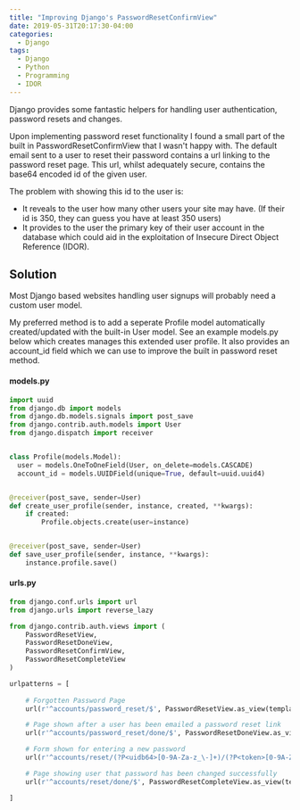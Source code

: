 ```yaml
---
title: "Improving Django's PasswordResetConfirmView"
date: 2019-05-31T20:17:30-04:00
categories:
  - Django
tags:
  - Django
  - Python
  - Programming
  - IDOR
---
```


Django provides some fantastic helpers for handling user authentication, password resets and changes.

Upon implementing password reset functionality I found a small part of the built in PasswordResetConfirmView that I wasn't happy with. The default email sent to a user to reset their password contains a url linking to the password reset page. This url, whilst adequately secure, contains the base64 encoded id of the given user.

The problem with showing this id to the user is:

* It reveals to the user how many other users your site may have. (If their id is 350, they can guess you have at least 350 users)
* It provides to the user the primary key of their user account in the database which could aid in the exploitation of Insecure Direct Object Reference (IDOR).


## Solution

Most Django based websites handling user signups will probably need a custom user model.

My preferred method is to add a seperate Profile model automatically created/updated with the built-in User model.
See an example models.py below which creates manages this extended user profile. It also provides an account_id field which we can use to improve the built in password reset method.

#### models.py

```python
import uuid
from django.db import models
from django.db.models.signals import post_save
from django.contrib.auth.models import User
from django.dispatch import receiver


class Profile(models.Model):
  user = models.OneToOneField(User, on_delete=models.CASCADE)
  account_id = models.UUIDField(unique=True, default=uuid.uuid4)


@receiver(post_save, sender=User)
def create_user_profile(sender, instance, created, **kwargs):
    if created:
        Profile.objects.create(user=instance)


@receiver(post_save, sender=User)
def save_user_profile(sender, instance, **kwargs):
    instance.profile.save()
```

#### urls.py

```python
from django.conf.urls import url
from django.urls import reverse_lazy

from django.contrib.auth.views import (
    PasswordResetView,
    PasswordResetDoneView,
    PasswordResetConfirmView,
    PasswordResetCompleteView
)

urlpatterns = [
    
    # Forgotten Password Page
    url(r'^accounts/password_reset/$', PasswordResetView.as_view(template_name='password_reset_form.html'), name='password_reset'),

    # Page shown after a user has been emailed a password reset link
    url(r'^accounts/password_reset/done/$', PasswordResetDoneView.as_view(template_name='password_reset_done.html'), name='password_reset_done'),

    # Form shown for entering a new password
    url(r'^accounts/reset/(?P<uidb64>[0-9A-Za-z_\-]+)/(?P<token>[0-9A-Za-z]{1,13}-[0-9A-Za-z]{1,20})/$', PasswordResetConfirmView.as_view(template_name='password_reset_confirm.html'), name='password_reset_confirm'),

    # Page showing user that password has been changed successfully
    url(r'^accounts/reset/done/$', PasswordResetCompleteView.as_view(template_name='password_reset_complete.html'), name='password_reset_complete'),

]
```
